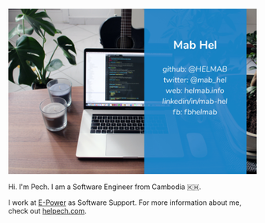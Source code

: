 ![header](https://raw.githubusercontent.com/HELMAB/HELMAB/master/assets/img/header.jpg)

Hi. I'm Pech. I am a Software Engineer from Cambodia 🇰🇭.

I work at [E-Power](https://e-power.com.kh/) as Software Support. For more information about me, check out [helpech.com](https://helpech.com/).

